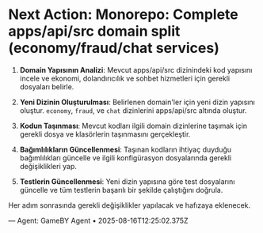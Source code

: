 # Next Action: Monorepo: Complete apps/api/src domain split (economy/fraud/chat services)

1. **Domain Yapısının Analizi**: Mevcut apps/api/src dizinindeki kod yapısını incele ve ekonomi, dolandırıcılık ve sohbet hizmetleri için gerekli dosyaları belirle.

2. **Yeni Dizinin Oluşturulması**: Belirlenen domain'ler için yeni dizin yapısını oluştur. `economy`, `fraud`, ve `chat` dizinlerini apps/api/src altında oluştur.

3. **Kodun Taşınması**: Mevcut kodları ilgili domain dizinlerine taşımak için gerekli dosya ve klasörlerin taşınmasını gerçekleştir.

4. **Bağımlılıkların Güncellenmesi**: Taşınan kodların ihtiyaç duyduğu bağımlılıkları güncelle ve ilgili konfigürasyon dosyalarında gerekli değişiklikleri yap.

5. **Testlerin Güncellenmesi**: Yeni dizin yapısına göre test dosyalarını güncelle ve tüm testlerin başarılı bir şekilde çalıştığını doğrula. 

Her adım sonrasında gerekli değişiklikler yapılacak ve hafızaya eklenecek.

— Agent: GameBY Agent • 2025-08-16T12:25:02.375Z
